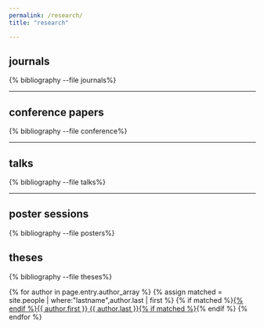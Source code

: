 ```yaml
---
permalink: /research/
title: "research"

---
```


## journals
{% bibliography --file journals%}

---

## conference papers
{% bibliography --file conference%}

---

## talks

{% bibliography --file talks%}

---


## poster sessions

{% bibliography --file posters%}


## theses

{% bibliography --file theses%}




{% for author in page.entry.author_array %}
{% assign matched = site.people | where:"lastname",author.last | first %}
{% if matched %}<a href="{{ matched.url }}">{% endif %}{{ author.first }} {{ author.last }}{% if matched %}</a>{% endif %}
{% endfor %}

